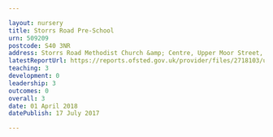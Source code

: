 ```yaml
---

layout: nursery
title: Storrs Road Pre-School
urn: 509209
postcode: S40 3NR
address: Storrs Road Methodist Church &amp; Centre, Upper Moor Street, CHESTERFIELD, Derbyshire, S40 3NR
latestReportUrl: https://reports.ofsted.gov.uk/provider/files/2718103/urn/509209.pdf
teaching: 3
development: 0
leadership: 3
outcomes: 0
overall: 3
date: 01 April 2018 
datePublish: 17 July 2017

---
```

